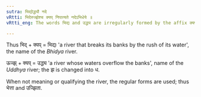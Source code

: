 ```yaml
---
sutra: भिद्योद्ध्यौ नदे
vRtti: भिदेरुज्झेश्च क्यप् निपात्यते नदेऽभिधेये ॥
vRtti_eng: The words भिद्य and उद्ध्य are irregularly formed by the affix क्यप्, when meaning a \"river\".

---
```

Thus भिद् + क्यप् = भिद्यः 'a river that breaks its banks by the rush of its water', the name of the _Bhidya_ river.

ऊज्झ् + क्यप् = उद्ध्य 'a river whose waters overflow the banks', name of the _Uddhya_ river; the झ is changed into ध.

When not meaning or qualifying the river, the regular forms are used; thus भेत्ता and उज्झिता.